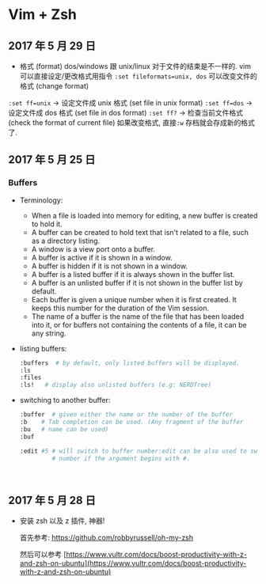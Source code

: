 # Vim + Zsh

## 2017 年 5 月 29 日

+ 格式 (format)
dos/windows 跟 unix/linux 对于文件的结束是不一样的. vim 可以直接设定/更改格式用指令
`:set fileformats=unix, dos` 可以改变文件的格式 (change format)

`:set ff=unix` -> 设定文件成 unix 格式 (set file in unix format)
`:set ff=dos` -> 设定文件成 dos 格式 (set file in dos format)
`:set ff?` -> 检查当前文件格式 (check the format of current file)
如果改变格式, 直接`:w` 存档就会存成新的格式了.

## 2017 年 5 月 25 日

### Buffers

+   Terminology:
    +   When a file is loaded into memory for editing, a new buffer is created to hold it.
    +   A buffer can be created to hold text that isn't related to a file, such as a directory listing.
    +   A window is a view port onto a buffer.
    +   A buffer is active if it is shown in a window.
    +   A buffer is hidden if it is not shown in a window.
    +   A buffer is a listed buffer if it is always shown in the buffer list.
    +   A buffer is an unlisted buffer if it is not shown in the buffer list by default.
    +   Each buffer is given a unique number when it is first created. It keeps this number for the duration of the Vim session.
    +   The name of a buffer is the name of the file that has been loaded into it, or for buffers not containing the contents of a file, it can be any string.

+   listing buffers:

    ```bash
    :buffers  # by default, only listed buffers will be displayed.
    :ls    
    :files
    :ls!   # display also unlisted buffers (e.g: NERDTree)
    ```

+   switching to another buffer:

    ```bash
    :buffer  # given either the name or the number of the buffer
    :b    # Tab completion can be used. (Any fragment of the buffer
    :bu   # name can be used)
    :buf

    :edit #5 # will switch to buffer number:edit can be also used to switch to a given buffer 
             # number if the argument begins with #.
    ```

    ​

## 2017 年 5 月 28 日

+   安装 zsh 以及 z 插件, 神器! 

    首先参考: https://github.com/robbyrussell/oh-my-zsh

    然后可以参考 [https://www.vultr.com/docs/boost-productivity-with-z-and-zsh-on-ubuntu](https://www.vultr.com/docs/boost-productivity-with-z-and-zsh-on-ubuntu)

    ​
